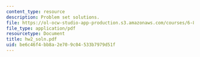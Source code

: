 ```yaml
---
content_type: resource
description: Problem set solutions.
file: https://ol-ocw-studio-app-production.s3.amazonaws.com/courses/6-867-machine-learning-fall-2006/be6c46f4bb8a2e709c04533b7979d51f_hw2_soln.pdf
file_type: application/pdf
resourcetype: Document
title: hw2_soln.pdf
uid: be6c46f4-bb8a-2e70-9c04-533b7979d51f
---
```

